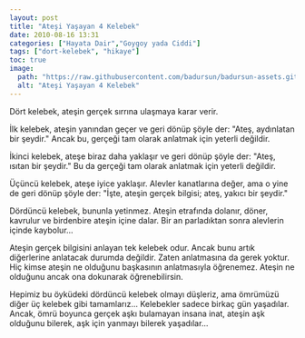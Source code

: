 ```yaml
---
layout: post
title: "Ateşi Yaşayan 4 Kelebek"
date: 2010-08-16 13:31
categories: ["Hayata Dair","Goygoy yada Ciddi"]
tags: ["dort-kelebek", "hikaye"]
toc: true
image:
  path: "https://raw.githubusercontent.com/badursun/badursun-assets.github.io/refs/heads/main/img/fire-butterfly-66eea9a7b1ffe.webp"
  alt: "Ateşi Yaşayan 4 Kelebek"
---
```


Dört kelebek, ateşin gerçek sırrına ulaşmaya karar verir.

İlk kelebek, ateşin yanından geçer ve geri dönüp şöyle der: "Ateş, aydınlatan bir şeydir." Ancak bu, gerçeği tam olarak anlatmak için yeterli değildir.

İkinci kelebek, ateşe biraz daha yaklaşır ve geri dönüp şöyle der: "Ateş, ısıtan bir şeydir." Bu da gerçeği tam olarak anlatmak için yeterli değildir.

Üçüncü kelebek, ateşe iyice yaklaşır. Alevler kanatlarına değer, ama o yine de geri dönüp şöyle der: "İşte, ateşin gerçek bilgisi; ateş, yakıcı bir şeydir."

Dördüncü kelebek, bununla yetinmez. Ateşin etrafında dolanır, döner, kavrulur ve birdenbire ateşin içine dalar. Bir an parladıktan sonra alevlerin içinde kaybolur...

Ateşin gerçek bilgisini anlayan tek kelebek odur. Ancak bunu artık diğerlerine anlatacak durumda değildir. Zaten anlatmasına da gerek yoktur. Hiç kimse ateşin ne olduğunu başkasının anlatmasıyla öğrenemez. Ateşin ne olduğunu ancak ona dokunarak öğrenebilirsin.

Hepimiz bu öyküdeki dördüncü kelebek olmayı düşleriz, ama ömrümüzü diğer üç kelebek gibi tamamlarız... Kelebekler sadece birkaç gün yaşadılar. Ancak, ömrü boyunca gerçek aşkı bulamayan insana inat, ateşin aşk olduğunu bilerek, aşk için yanmayı bilerek yaşadılar...